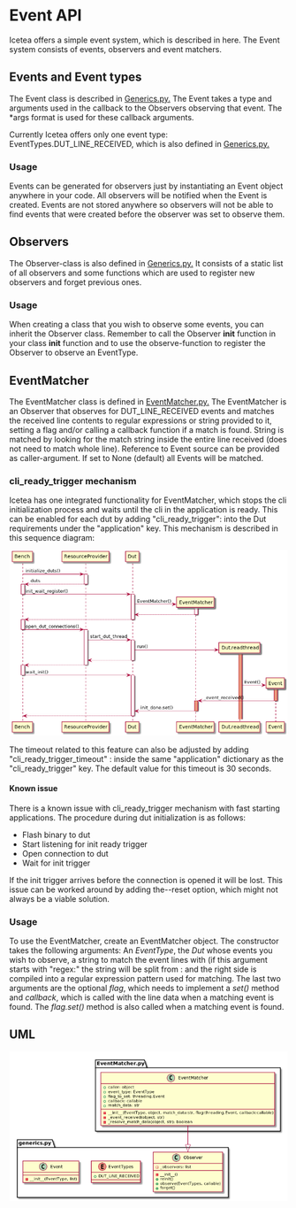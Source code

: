 # Event API
Icetea offers a simple event system, which is described in
here. The Event system consists of events, observers and event matchers.

## Events and Event types
The Event class is described in [Generics.py.](../icetea_lib/Events/Generics.py)
The Event takes a type and arguments used in the callback
to the Observers observing that event.
The *args format is used for these callback arguments.

Currently Icetea offers only one event type:
EventTypes.DUT_LINE_RECEIVED,
which is also defined in
[Generics.py.](../icetea_lib/Events/Generics.py)

### Usage
Events can be generated for observers just by instantiating an Event
object anywhere in your code. All observers will be notified when the
Event is created. Events are not stored anywhere so observers will not
be able to find events that were created before the observer was set to
observe them.

## Observers
The Observer-class is also defined in
[Generics.py.](../icetea_lib/Events/Generics.py)
It consists of a static list of all observers and some functions which
are used to register new observers and forget previous ones.

### Usage
When creating a class that you wish to observe some events, you can
inherit the Observer class. Remember to call the Observer __init__
function in your class __init__ function and to use the observe-function
to register the Observer to observe an EventType.

## EventMatcher
The EventMatcher class is defined in
[EventMatcher.py.](../icetea_lib/Events/EventMatcher.py)
The EventMatcher is an Observer that observes
for DUT_LINE_RECEIVED events and matches the received line
contents to regular expressions or string provided to it,
setting a flag and/or calling a callback function if a match is found.
String is matched by looking for the match string
inside the entire line received (does not need to match whole line).
Reference to Event source can be provided as caller-argument.
If set to None (default) all Events will be matched.

### cli_ready_trigger mechanism
Icetea has one integrated functionality for EventMatcher,
which stops the cli initialization process and
waits until the cli in the application is ready.
This can be enabled for each dut by adding
"cli_ready_trigger": <string> into the Dut requirements under
the "application" key. This mechanism is
described in this sequence diagram:

![alt-text](UML/Dut_init_wait_sequence.png)

The timeout related to this feature can also be adjusted by adding
"cli_ready_trigger_timeout" : <integer> inside the same "application"
dictionary as the "cli_ready_trigger" key. The default value for this
timeout is 30 seconds.

#### Known issue
There is a known issue with cli_ready_trigger mechanism with fast
starting applications. The procedure during dut initialization is as
follows:

- Flash binary to dut
- Start listening for init ready trigger
- Open connection to dut
- Wait for init trigger

If the init trigger arrives before the connection is opened
it will be lost. This issue can be worked around by adding the--reset
option, which might not always be a viable solution.

### Usage
To use the EventMatcher, create an EventMatcher object. The constructor
takes the following arguments:
An *EventType*, the *Dut* whose events you wish to observe,
a string to match the event lines with (if this argument
starts with "regex:" the string will be split from : and the right side
is compiled into a regular expression pattern used for matching.
The last two arguments are the optional *flag*, which needs to implement
a *set()* method and *callback*, which is called with the line data when
a matching event is found. The *flag.set()* method is also called when
a matching event is found.

## UML
![alt-text](UML/Events.png)

